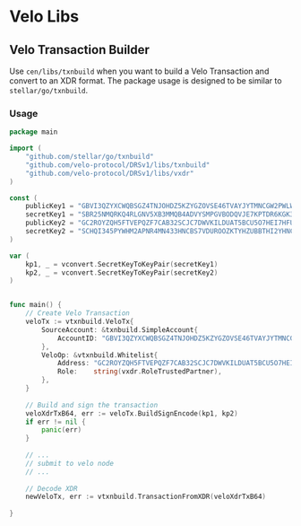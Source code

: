 # Velo Libs

## Velo Transaction Builder
Use `cen/libs/txnbuild` when you want to build a Velo Transaction and convert to an XDR format. The package usage is designed to be similar to `stellar/go/txnbuild`.

### Usage
```go
package main

import (
	"github.com/stellar/go/txnbuild"
	"github.com/velo-protocol/DRSv1/libs/txnbuild"
	"github.com/velo-protocol/DRSv1/libs/vxdr"
)

const (
	publicKey1 = "GBVI3QZYXCWQBSGZ4TNJOHDZ5KZYGZOVSE46TVAYJYTMNCGW2PWLWO73"
	secretKey1 = "SBR25NMQRKQ4RLGNV5XB3MMQB4ADVYSMPGVBODQVJE7KPTDR6KGK3XMX"
	publicKey2 = "GC2ROYZQH5FTVEPQZF7CAB32SCJC7DWVKILDUAT5BCU5O7HEI7HFUB25"
	secretKey2 = "SCHQI345PYWHM2APNR4MN433HNCBS7VDUROOZKTYHZUBBTHI2YHNCJ4G"
)

var (
	kp1, _ = vconvert.SecretKeyToKeyPair(secretKey1)
	kp2, _ = vconvert.SecretKeyToKeyPair(secretKey2)
)


func main() {
	// Create Velo Transaction
    veloTx := vtxnbuild.VeloTx{
        SourceAccount: &txnbuild.SimpleAccount{
            AccountID: "GBVI3QZYXCWQBSGZ4TNJOHDZ5KZYGZOVSE46TVAYJYTMNCGW2PWLWO73",
        },
        VeloOp: &vtxnbuild.Whitelist{
            Address: "GC2ROYZQH5FTVEPQZF7CAB32SCJC7DWVKILDUAT5BCU5O7HEI7HFUB25",
            Role:    string(vxdr.RoleTrustedPartner),
        },
    }
    
    // Build and sign the transaction
    veloXdrTxB64, err := veloTx.BuildSignEncode(kp1, kp2)
    if err != nil {
    	panic(err)
    }
    
    // ...
    // submit to velo node
    // ...
    
    // Decode XDR
    newVeloTx, err := vtxnbuild.TransactionFromXDR(veloXdrTxB64)
    
}
```
